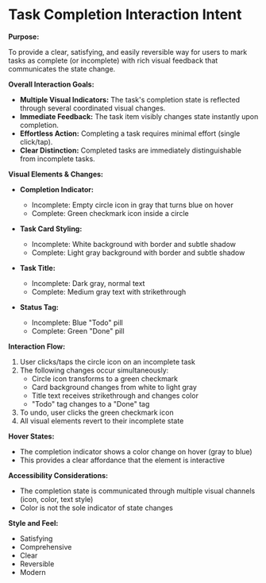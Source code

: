 # Task Completion Interaction Intent

**Purpose:**

To provide a clear, satisfying, and easily reversible way for users to mark tasks as complete (or incomplete) with rich visual feedback that communicates the state change.

**Overall Interaction Goals:**

* **Multiple Visual Indicators:** The task's completion state is reflected through several coordinated visual changes.
* **Immediate Feedback:** The task item visibly changes state instantly upon completion.
* **Effortless Action:** Completing a task requires minimal effort (single click/tap).
* **Clear Distinction:** Completed tasks are immediately distinguishable from incomplete tasks.

**Visual Elements & Changes:**

* **Completion Indicator:**
  * Incomplete: Empty circle icon in gray that turns blue on hover
  * Complete: Green checkmark icon inside a circle

* **Task Card Styling:**
  * Incomplete: White background with border and subtle shadow
  * Complete: Light gray background with border and subtle shadow

* **Task Title:**
  * Incomplete: Dark gray, normal text
  * Complete: Medium gray text with strikethrough

* **Status Tag:**
  * Incomplete: Blue "Todo" pill
  * Complete: Green "Done" pill

**Interaction Flow:**

1. User clicks/taps the circle icon on an incomplete task
2. The following changes occur simultaneously:
   * Circle icon transforms to a green checkmark
   * Card background changes from white to light gray
   * Title text receives strikethrough and changes color
   * "Todo" tag changes to a "Done" tag
3. To undo, user clicks the green checkmark icon
4. All visual elements revert to their incomplete state

**Hover States:**

* The completion indicator shows a color change on hover (gray to blue)
* This provides a clear affordance that the element is interactive

**Accessibility Considerations:**

* The completion state is communicated through multiple visual channels (icon, color, text style)
* Color is not the sole indicator of state changes

**Style and Feel:**

* Satisfying
* Comprehensive
* Clear
* Reversible
* Modern
